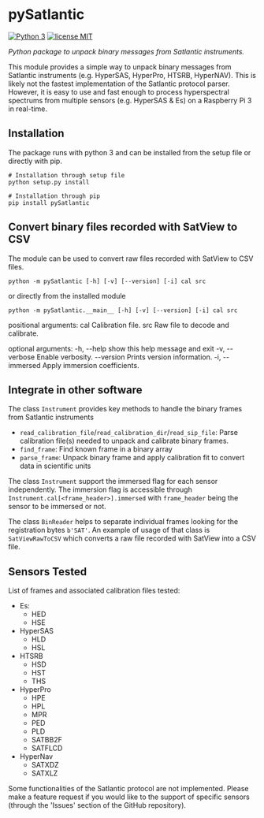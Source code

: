 pySatlantic
===========
[![Python 3](https://img.shields.io/badge/Python-3-blue.svg)](https://www.python.org/downloads/)
[![license MIT](https://img.shields.io/badge/license-MIT-green)](https://github.com/OceanOptics/pySatlantic/blob/master/LICENSE)

_Python package to unpack binary messages from Satlantic instruments._

This module provides a simple way to unpack binary messages from Satlantic instruments (e.g. HyperSAS, HyperPro, HTSRB, HyperNAV). This is likely not the fastest implementation of the Satlantic protocol parser. However, it is easy to use and fast enough to process hyperspectral spectrums from multiple sensors (e.g. HyperSAS & Es) on a Raspberry Pi 3 in real-time.


## Installation
The package runs with python 3 and can be installed from the setup file or directly with pip.

    # Installation through setup file
    python setup.py install
    
    # Installation through pip
    pip install pySatlantic


## Convert binary files recorded with SatView to CSV
The module can be used to convert raw files recorded with SatView to CSV files.

    python -m pySatlantic [-h] [-v] [--version] [-i] cal src

or directly from the installed module

    python -m pySatlantic.__main__ [-h] [-v] [--version] [-i] cal src

positional arguments:
  cal             Calibration file.
  src             Raw file to decode and calibrate.

optional arguments:
  -h, --help      show this help message and exit
  -v, --verbose   Enable verbosity.
  --version       Prints version information.
  -i, --immersed  Apply immersion coefficients.

  
## Integrate in other software
The class `Instrument` provides key methods to handle the binary frames from Satlantic instruments
* `read_calibration_file`/`read_calibration_dir`/`read_sip_file`: Parse calibration file(s) needed to unpack and calibrate binary frames.
* `find_frame`: Find known frame in a binary array
* `parse_frame`: Unpack binary frame and apply calibration fit to convert data in scientific units

The class `Instrument` support the immersed flag for each sensor independently. The immersion flag is accessible through `Instrument.cal[<frame_header>].immersed` with `frame_header` being the sensor to be immersed or not.


The class `BinReader` helps to separate individual frames looking for the registration bytes `b'SAT'`. An example of usage of that class is `SatViewRawToCSV` which converts a raw file recorded with SatView into a CSV file. 


## Sensors Tested
List of frames and associated calibration files tested:
  + Es:
    + HED
    + HSE
  + HyperSAS
    + HLD
    + HSL
  + HTSRB
    + HSD
    + HST
    + THS
  + HyperPro
    + HPE
    + HPL
    + MPR
    + PED
    + PLD
    + SATBB2F
    + SATFLCD
  + HyperNav
    + SATXDZ
    + SATXLZ

Some functionalities of the Satlantic protocol are not implemented. Please make a feature request if you would like to the support of specific sensors (through the 'Issues' section of the GitHub repository).
